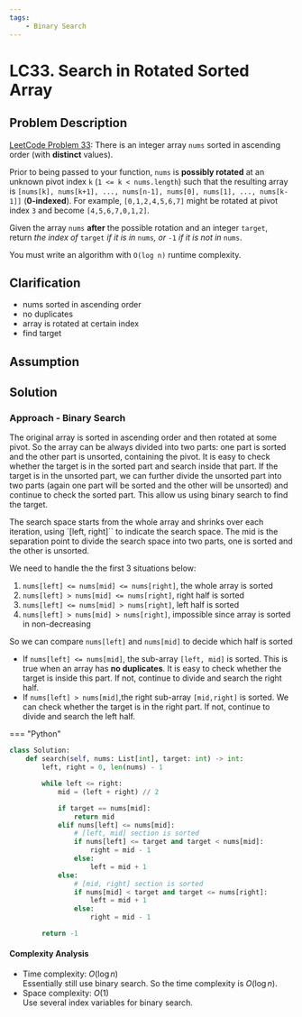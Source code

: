 ```yaml
---
tags:
    - Binary Search
---
```


# LC33. Search in Rotated Sorted Array
## Problem Description
[LeetCode Problem 33](https://leetcode.com/problems/search-in-rotated-sorted-array/
): There is an integer array `nums` sorted in ascending order (with **distinct** values).

Prior to being passed to your function, `nums` is **possibly rotated** at an unknown pivot index `k` (`1 <= k < nums.length`) such that the resulting array is `[nums[k], nums[k+1], ..., nums[n-1], nums[0], nums[1], ..., nums[k-1]]` (**0-indexed**). For example, `[0,1,2,4,5,6,7]` might be rotated at pivot index `3` and become `[4,5,6,7,0,1,2]`.

Given the array `nums` **after** the possible rotation and an integer `target`, return _the index of_ `target` _if it is in_ `nums`_, or_ `-1` _if it is not in_ `nums`.

You must write an algorithm with `O(log n)` runtime complexity.

## Clarification
- nums sorted in ascending order
- no duplicates
- array is rotated at certain index
- find target

## Assumption

## Solution
### Approach - Binary Search
The original array is sorted in ascending order and then rotated at some pivot. So the array can be always divided into two parts: one part is sorted and the other part is unsorted, containing the pivot. It is easy to check whether the target is in the sorted part and search inside that part. If the target is in the unsorted part, we can further divide the unsorted part into two parts (again one part will be sorted and the other will be unsorted) and continue to check the sorted part. This allow us using binary search to find the target.

The search space starts from the whole array and shrinks over each iteration, using `[left, right]`` to indicate the search space. The mid is the separation point to divide the search space into two parts, one is sorted and the other is unsorted.

We need to handle the the first 3 situations below:

1. `nums[left] <= nums[mid] <= nums[right]`, the whole array is sorted
2. `nums[left] > nums[mid] <= nums[right]`,  right half is sorted
3. `nums[left] <= nums[mid] > nums[right]`,  left half is sorted
4. `nums[left] > nums[mid] > nums[right]`, impossible since array is sorted in non-decreasing

So we can compare `nums[left]` and `nums[mid]` to decide which half is sorted
- If `nums[left] <= nums[mid]`, the sub-array `[left, mid]` is sorted. This is true when an array has **no duplicates**. It is easy to check whether the target is inside this part. If not, continue to divide and search the right half.
- If `nums[left] > nums[mid]`,the right sub-array `[mid,right]` is sorted. We can check whether the target is in the right part. If not, continue to divide and search the left half.

=== "Python"
```python
class Solution:
    def search(self, nums: List[int], target: int) -> int:
        left, right = 0, len(nums) - 1

        while left <= right:
            mid = (left + right) // 2

            if target == nums[mid]:
                return mid
            elif nums[left] <= nums[mid]:
                # [left, mid] section is sorted
                if nums[left] <= target and target < nums[mid]:
                    right = mid - 1
                else:
                    left = mid + 1
            else:
                # [mid, right] section is sorted
                if nums[mid] < target and target <= nums[right]:
                    left = mid + 1
                else:
                    right = mid - 1

        return -1
```

#### Complexity Analysis
* Time complexity: $O(\log n)$  
	Essentially still use binary search. So the time complexity is $O(\log n)$.  
* Space complexity: $O(1)$  
	Use several index variables for binary search.  
